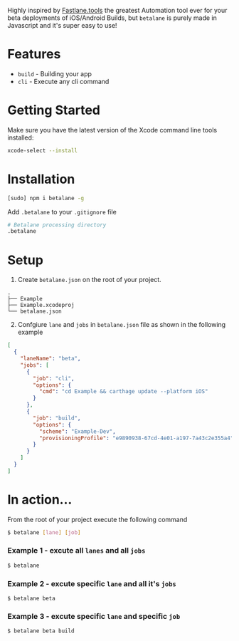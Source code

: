 Highly inspired by [Fastlane.tools](https://fastlane.tools/) the greatest Automation tool ever for your beta deployments of iOS/Android Builds, but `betalane` is purely made in Javascript and it's super easy to use! 

# Features

* `build` - Building your app
* `cli` - Execute any cli command

# Getting Started

Make sure you have the latest version of the Xcode command line tools installed:

```sh
xcode-select --install
```

# Installation

```sh
[sudo] npm i betalane -g
```

Add `.betalane` to your `.gitignore` file

```sh
# Betalane processing directory
.betalane
```

# Setup

1. Create `betalane.json` on the root of your project.
```
.
├── Example
├── Example.xcodeproj
└── betalane.json
```

2. Confgiure `lane` and `jobs` in `betalane.json` file as shown in the following example

```json
[
  {
    "laneName": "beta",
    "jobs": [
      {
        "job": "cli",
        "options": {
          "cmd": "cd Example && carthage update --platform iOS"
        }
      },
      {
        "job": "build",
        "options": {
          "scheme": "Example-Dev",
          "provisioningProfile": "e9890938-67cd-4e01-a197-7a43c2e355a4"
        }
      }
    ]
  }
]
```

# In action...

From the root of your project execute the following command 
```sh
$ betalane [lane] [job]
```

### Example 1 - excute all `lanes` and all `jobs`
```sh
$ betalane
```

### Example 2 - excute specific `lane` and all it's `jobs`
```shell
$ betalane beta
```

### Example 3 - excute specific `lane` and specific `job`
```shell
$ betalane beta build
```